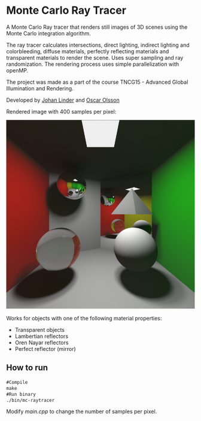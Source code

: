 # Monte Carlo Ray Tracer

A Monte Carlo Ray tracer that renders still images of 3D scenes using the Monte Carlo integration algorithm.

The ray tracer calculates intersections, direct lighting, indirect lighting and colorbleeding, diffuse materials, perfectly reflecting materials and transparent materials to render the scene. Uses super sampling and ray randomization. The rendering process uses simple parallelization with openMP.

The project was made as a part of the course TNCG15 - Advanced Global Illumination and Rendering.

Developed by [Johan Linder](https://github.com/linderjohan) and [Oscar Olsson](https://github.com/ozcarolsson)

Rendered image with 400 samples per pixel:

<div>
	<img src="./400spp.png"  />
</div>

Works for objects with one of the following material properties:

- Transparent objects
- Lambertian reflectors
- Oren Nayar reflectors
- Perfect reflector (mirror)

## How to run

```shell
#Compile
make
#Run binary
./bin/mc-raytracer
```

Modify _main.cpp_ to change the number of samples per pixel.
